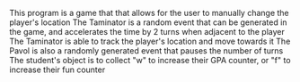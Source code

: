 This program is a game that that allows for the user to manually change the player's location
The Taminator is a random event that can be generated in the game, and accelerates the time by 2 turns when adjacent to the player
The Taminator is able to track the player's location and move towards it
The Pavol is also a randomly generated event that pauses the number of turns
The student's object is to collect "w" to increase their GPA counter, or "f" to increase their fun counter
